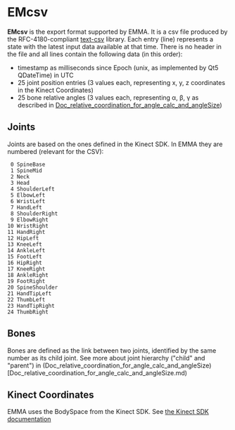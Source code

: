 # EMcsv

**EMcsv** is the export format supported by EMMA. It is a csv file produced by the RFC-4180-compliant [text-csv](https://github.com/roman-kashitsyn/text-csv) library. Each entry (line) represents a state with the latest input data available at that time. There is no header in the file and all lines contain the following data (in this order):

* timestamp as milliseconds since Epoch (unix, as implemented by Qt5 QDateTime) in UTC
* 25 joint position entries (3 values each, representing x, y, z coordinates in the Kinect Coordinates)
* 25 bone relative angles (3 values each, representing α, β, γ as described in [Doc_relative_coordination_for_angle_calc_and_angleSize](/Doku/Doc_relative_coordination_for_angle_calc_and_angleSize))

## Joints

Joints are based on the ones defined in the Kinect SDK. In EMMA they are numbered (relevant for the CSV):

```
 0 SpineBase
 1 SpineMid
 2 Neck
 3 Head	
 4 ShoulderLeft
 5 ElbowLeft
 6 WristLeft
 7 HandLeft
 8 ShoulderRight
 9 ElbowRight
10 WristRight
11 HandRight
12 HipLeft
13 KneeLeft
14 AnkleLeft
15 FootLeft
16 HipRight
17 KneeRight
18 AnkleRight
19 FootRight
20 SpineShoulder
21 HandTipLeft
22 ThumbLeft
23 HandTipRight
24 ThumbRight
```

## Bones

Bones are defined as the link between two joints, identified by the same number as its child joint. See more about joint hierarchy ("child" and "parent") in (Doc_relative_coordination_for_angle_calc_and_angleSize)[Doc_relative_coordination_for_angle_calc_and_angleSize.md)

## Kinect Coordinates

EMMA uses the BodySpace from the Kinect SDK. See [the Kinect SDK documentation](TODO)
